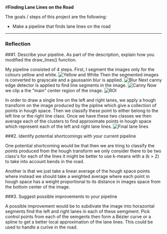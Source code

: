 #**Finding Lane Lines on the Road** 


The goals / steps of this project are the following:
* Make a pipeline that finds lane lines on the road


[//]: # (Image References)

[image1]: ./writeupImages/index1.png "Yellow and White"
[image2]: ./writeupImages/index2.png "Grayscale"
[image3]: ./writeupImages/index3.png "Blur"
[image4]: ./writeupImages/index4.png "Canny"
[image5]: ./writeupImages/index5.png "ROI"
[image6]: ./writeupImages/index6.png "Final lane lines"
---

### Reflection

###1. Describe your pipeline. As part of the description, explain how you modified the draw_lines() function.

My pipeline consisted of 4 steps. First, I segment the images only for the colours yellow and white. 
![][image1]
Then the segmented images is converted to grayscale and a gaussanin blur is applied.
![][image3]
Next canny edge detector is applied to find line segments in the image. 
![][image4]
Now we clip a the "main" center region of the image.
![][image5]

In order to draw a single line on the left and right lanes, we apply a hough transform on the image produced by the pipline which give a collection of points in hough space. Then we classify these point to either belong to the left line or the right line class. Once we have these two classes we then average each of the clusters to find approximate points in hough space which represent each of the left and right lane lines.
![][image6]



###2. Identify potential shortcomings with your current pipeline

One potential shortcoming would be that then we are tring to classify the points produced from the hough transform we only consider there to be two class's for each of the lines it might be better to use k-means with a (k > 2) to take into account bends in the road.

Another is that we just take a linear average of the hough space points where instead we should take a weighted average where each point in hough space has a weight proportional to its distance in images space from the bottom center of the image.

###3. Suggest possible improvements to your pipeline

A possible improvement would be to subdivate the image into horazontal segments find the left and right lanes in each of these semgment. Pick control points from each of the semgents then form a Bézier curve or a spline to get a better local approximation of the lane lines. This could be used to handle a curive in the road.